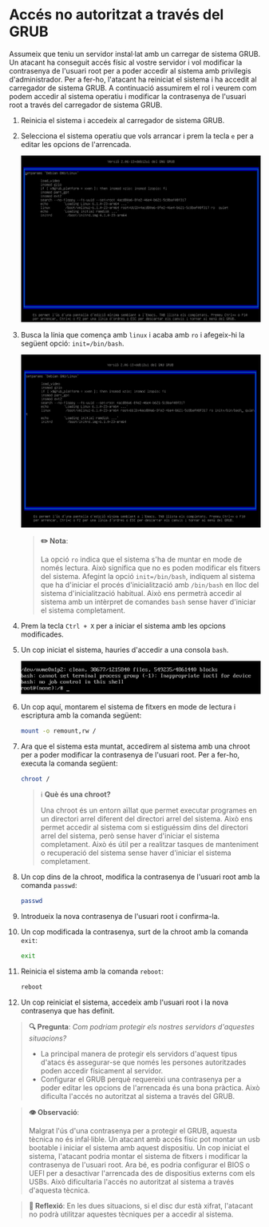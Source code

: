 # Accés no autoritzat a través del GRUB

Assumeix que teniu un servidor instal·lat amb un carregar de sistema GRUB. Un atacant ha conseguit accés físic al vostre servidor i vol modificar la contrasenya de l'usuari root per a poder accedir al sistema amb privilegis d'administrador. Per a fer-ho, l'atacant ha reiniciat el sistema i ha accedit al carregador de sistema GRUB. A continuació assumirem el rol i veurem com podem accedir al sistema operatiu i modificar la contrasenya de l'usuari root a través del carregador de sistema GRUB.

1. Reinicia el sistema i accedeix al carregador de sistema GRUB.
2. Selecciona el sistema operatiu que vols arrancar i prem la tecla `e` per a editar les opcions de l'arrencada.

    ![Configuració de la entrada `debian` del GRUB](../figures/GRUB/root-password/grub-config.png)

3. Busca la línia que comença amb `linux` i acaba amb `ro` i afegeix-hi la següent opció: `init=/bin/bash`.

    ![Modificació de la línia `linux` del GRUB](../figures/GRUB/root-password/grub-config-mod.png)

    > **✏️ Nota**:
    >
    > La opció `ro` indica que el sistema s'ha de muntar en mode de només lectura. Això significa que no es poden modificar els fitxers del sistema. Afegint la opció `init=/bin/bash`, indiquem al sistema que ha d'iniciar el procés d'inicialització amb `/bin/bash` en lloc del sistema d'inicialització habitual. Això ens permetrà accedir al sistema amb un intèrpret de comandes `bash` sense haver d'iniciar el sistema completament.

4. Prem la tecla `Ctrl + X` per a iniciar el sistema amb les opcions modificades.
5. Un cop iniciat el sistema, hauries d'accedir a una consola `bash`.

   ![Consola `bash` iniciada des del GRUB](../figures/GRUB/root-password/bash.png)

6. Un cop aquí, montarem el sistema de fitxers en mode de lectura i escriptura amb la comanda següent:

    ```bash
    mount -o remount,rw /
    ```

7. Ara que el sistema esta muntat, accedirem al sistema amb una chroot per a poder modificar la contrasenya de l'usuari root. Per a fer-ho, executa la comanda següent:

    ```bash
    chroot /
    ```

    > ℹ️ **Què és una chroot?**
    >
    > Una chroot és un entorn aïllat que permet executar programes en un directori arrel diferent del directori arrel del sistema. Això ens permet accedir al sistema com si estiguéssim dins del directori arrel del sistema, però sense haver d'iniciar el sistema completament. Això és útil per a realitzar tasques de manteniment o recuperació del sistema sense haver d'iniciar el sistema completament.

8. Un cop dins de la chroot, modifica la contrasenya de l'usuari root amb la comanda `passwd`:

    ```bash
    passwd
    ```

9. Introdueix la nova contrasenya de l'usuari root i confirma-la.

10. Un cop modificada la contrasenya, surt de la chroot amb la comanda `exit`:

    ```bash
    exit
    ```

11. Reinicia el sistema amb la comanda `reboot`:

    ```bash
    reboot
    ```

12. Un cop reiniciat el sistema, accedeix amb l'usuari root i la nova contrasenya que has definit.

> **🔍 Pregunta**: *Com podriam protegir els nostres servidors d'aquestes situacions?*
>
> * La principal manera de protegir els servidors d'aquest tipus d'atacs és assegurar-se que només les persones autoritzades poden accedir físicament al servidor.
> * Configurar el GRUB perquè requereixi una contrasenya per a poder editar les opcions de l'arrencada és una bona pràctica. Això dificulta l'accés no autoritzat al sistema a través del GRUB.

> **👁️ Observació**:
>
> Malgrat l'ús d'una contrasenya per a protegir el GRUB, aquesta tècnica no és infal·lible. Un atacant amb accés físic pot montar un usb bootable i iniciar el sistema amb aquest dispositiu. Un cop iniciat el sistema, l'atacant podria montar el sistema de fitxers i modificar la contrasenya de l'usuari root. Ara bé, es podria configurar el BIOS o UEFI per a desactivar l'arrencada des de dispositius externs com els USBs. Això dificultaria l'accés no autoritzat al sistema a través d'aquesta tècnica.

> **🤔 Reflexió**:
> En les dues situacions, si el disc dur està xifrat, l'atacant no podrà utilitzar aquestes tècniques per a accedir al sistema.
